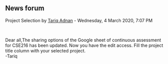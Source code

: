 <h2>News forum</h2><a href="https://moodle.cse.buet.ac.bd/user/view.php?id=1530&course=483"></a>
Project Selection
by <a href="https://moodle.cse.buet.ac.bd/user/view.php?id=1530&course=483">Tariq Adnan</a> - Wednesday, 4 March 2020, 7:07 PM


 

Dear all,The sharing options of the Google sheet of continuous assessment for CSE216 has been updated. Now you have the edit access. Fill the project title column with your selected project.<br />-Tariq






